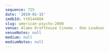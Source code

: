 ```yaml
---
sequence: 725
date: '2019-01-15'
imdbId: tt0144084
slug: american-psycho-2000
venue: Alamo Drafthouse Cinema - One Loudoun
venueNotes: null
medium: null
mediumNotes: null
---
```


